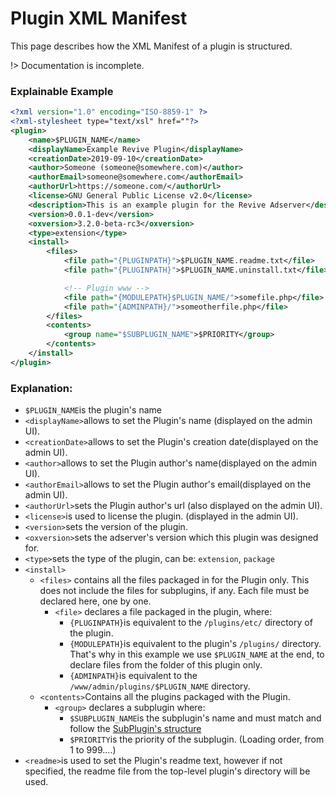 # Plugin XML Manifest
This page describes how the XML Manifest of a plugin is structured.

!> Documentation is incomplete.

### Explainable Example
```xml
<?xml version="1.0" encoding="ISO-8859-1" ?>
<?xml-stylesheet type="text/xsl" href=""?>
<plugin>
    <name>$PLUGIN_NAME</name>
    <displayName>Example Revive Plugin</displayName>
    <creationDate>2019-09-10</creationDate>
    <author>Someone (someone@somewhere.com)</author>
    <authorEmail>someone@somewhere.com</authorEmail>
    <authorUrl>https://someone.com/</authorUrl>
    <license>GNU General Public License v2.0</license>
    <description>This is an example plugin for the Revive Adserver</description>
    <version>0.0.1-dev</version>
    <oxversion>3.2.0-beta-rc3</oxversion>
    <type>extension</type>
    <install>
        <files>
            <file path="{PLUGINPATH}">$PLUGIN_NAME.readme.txt</file>
            <file path="{PLUGINPATH}">$PLUGIN_NAME.uninstall.txt</file>

            <!-- Plugin www -->
            <file path="{MODULEPATH}$PLUGIN_NAME/">somefile.php</file>
            <file path="{ADMINPATH}/">someotherfile.php</file>
        </files>
        <contents>
            <group name="$SUBPLUGIN_NAME">$PRIORITY</group>
        </contents>
    </install>
</plugin>
```
### Explanation:
- `$PLUGIN_NAME`is the plugin's name
- `<displayName>`allows to set the Plugin's name (displayed on the admin UI).
- `<creationDate>`allows to set the Plugin's creation date(displayed on the admin UI).
- `<author>`allows to set the Plugin author's name(displayed on the admin UI).
- `<authorEmail>`allows to set the Plugin author's email(displayed on the admin UI).
- `<authorUrl>`sets the Plugin author's url (also displayed on the admin UI).
- `<license>`is used to license the plugin. (displayed in the admin UI).
- `<version>`sets the version of the plugin.
- `<oxversion>`sets the adserver's version which this plugin was designed for.
- `<type>`sets the type of the plugin, can be: `extension`, `package`
- `<install>`
    - `<files>` contains all the files packaged in for the Plugin only. This does not include the files for subplugins, if any. Each file must be declared here, one by one.
        - `<file>` declares a file packaged in the plugin, where:
            - `{PLUGINPATH}`is equivalent to the `/plugins/etc/` directory of the plugin.
            - `{MODULEPATH}`is equivalent to the plugin's `/plugins/` directory. That's why in this example we use `$PLUGIN_NAME` at the end, to declare files from the folder of this plugin only. 
            - `{ADMINPATH}`is equivalent to the `/www/admin/plugins/$PLUGIN_NAME` directory. 
    - `<contents>`Contains all the plugins packaged with the Plugin.
        - `<group>` declares a subplugin where:
            - `$SUBPLUGIN_NAME`is the subplugin's name and must match and follow the [SubPlugin's structure](/plugins/files/subplugin_manifest)
            - `$PRIORITY`is the priority of the subplugin. (Loading order, from 1 to 999....)
- `<readme>`is used to set the Plugin's readme text, however if not specified, the readme file from the top-level plugin's directory will be used.

